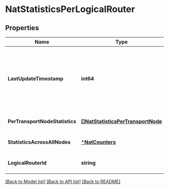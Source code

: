 # NatStatisticsPerLogicalRouter

## Properties
Name | Type | Description | Notes
------------ | ------------- | ------------- | -------------
**LastUpdateTimestamp** | **int64** | Timestamp when the data was last updated; unset if data source has never updated the data. | [optional] [default to null]
**PerTransportNodeStatistics** | [**[]NatStatisticsPerTransportNode**](NatStatisticsPerTransportNode.md) | Detailed per node statistics | [optional] [default to null]
**StatisticsAcrossAllNodes** | [***NatCounters**](NatCounters.md) |  | [optional] [default to null]
**LogicalRouterId** | **string** | Id for the logical router | [optional] [default to null]

[[Back to Model list]](../README.md#documentation-for-models) [[Back to API list]](../README.md#documentation-for-api-endpoints) [[Back to README]](../README.md)

